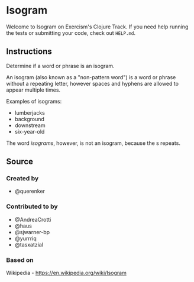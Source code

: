 # Isogram

Welcome to Isogram on Exercism's Clojure Track.
If you need help running the tests or submitting your code, check out `HELP.md`.

## Instructions

Determine if a word or phrase is an isogram.

An isogram (also known as a "non-pattern word") is a word or phrase without a repeating letter, however spaces and hyphens are allowed to appear multiple times.

Examples of isograms:

- lumberjacks
- background
- downstream
- six-year-old

The word _isograms_, however, is not an isogram, because the s repeats.

## Source

### Created by

- @querenker

### Contributed to by

- @AndreaCrotti
- @haus
- @sjwarner-bp
- @yurrriq
- @tasxatzial

### Based on

Wikipedia - https://en.wikipedia.org/wiki/Isogram